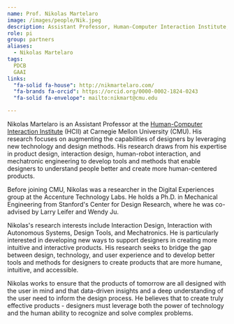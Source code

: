 ```yaml
---
name: Prof. Nikolas Martelaro
image: /images/people/Nik.jpeg
description: Assistant Professor, Human-Computer Interaction Institute,  Carnegie Mellon University
role: pi
group: partners
aliases:
  - Nikolas Martelaro
tags:
  PDCB
  GAAI
links:
  "fa-solid fa-house": http://nikmartelaro.com/
  "fa-brands fa-orcid": https://orcid.org/0000-0002-1824-0243
  "fa-solid fa-envelope": mailto:nikmart@cmu.edu

---
```


Nikolas Martelaro is an Assistant Professor at the [Human-Computer Interaction Institute](https://www.hcii.cmu.edu/people/nikolas-martelaro) (HCII) at Carnegie Mellon University (CMU). His research focuses on augmenting the capabilities of designers by leveraging new technology and design methods. His research draws from his expertise in product design, interaction design, human-robot interaction, and mechatronic engineering to develop tools and methods that enable designers to understand people better and create more human-centered products. 

Before joining CMU, Nikolas was a researcher in the Digital Experiences group at the Accenture Technology Labs. He holds a Ph.D. in Mechanical Engineering from Stanford's Center for Design Research, where he was co-advised by Larry Leifer and Wendy Ju.   

Nikolas's research interests include Interaction Design, Interaction with Autonomous Systems, Design Tools, and Mechatronics. He is particularly interested in developing new ways to support designers in creating more intuitive and interactive products. His research seeks to bridge the gap between design, technology, and user experience and to develop better tools and methods for designers to create products that are more humane, intuitive, and accessible.   

Nikolas works to ensure that the products of tomorrow are all designed with the user in mind and that data-driven insights and a deep understanding of the user need to inform the design process. He believes that to create truly effective products - designers must leverage both the power of technology and the human ability to recognize and solve complex problems.